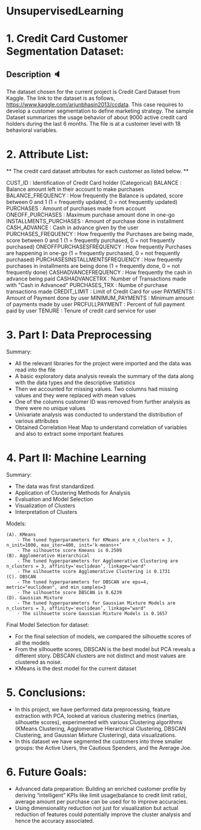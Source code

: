 # UnsupervisedLearning

# 1. Credit Card Customer Segmentation Dataset: 
## Description 🔈

The dataset chosen for the current project is Credit Card Dataset from Kaggle. The link to the dataset is as follows, https://www.kaggle.com/arjunbhasin2013/ccdata. This case requires to develop a customer segmentation to define marketing strategy. The sample Dataset summarizes the usage behavior of about 9000 active credit card holders during the last 6 months. The file is at a customer level with 18 behavioral variables.

# 2. Attribute List: 

** The credit card dataset attributes for each customer as listed below. **

CUST_ID : Identification of Credit Card holder (Categorical)
BALANCE : Balance amount left in their account to make purchases
BALANCE_FREQUENCY : How frequently the Balance is updated, score between 0 and 1 (1 = frequently updated, 0 = not frequently updated)
PURCHASES : Amount of purchases made from account
ONEOFF_PURCHASES : Maximum purchase amount done in one-go
INSTALLMENTS_PURCHASES : Amount of purchase done in installment
CASH_ADVANCE : Cash in advance given by the user
PURCHASES_FREQUENCY : How frequently the Purchases are being made, score between 0 and 1 (1 = frequently purchased, 0 = not frequently purchased)
ONEOFFPURCHASESFREQUENCY : How frequently Purchases are happening in one-go (1 = frequently purchased, 0 = not frequently purchased)
PURCHASESINSTALLMENTSFREQUENCY : How frequently purchases in installments are being done (1 = frequently done, 0 = not frequently done)
CASHADVANCEFREQUENCY : How frequently the cash in advance being paid
CASHADVANCETRX : Number of Transactions made with "Cash in Advanced"
PURCHASES_TRX : Numbe of purchase transactions made
CREDIT_LIMIT : Limit of Credit Card for user
PAYMENTS : Amount of Payment done by user
MINIMUM_PAYMENTS : Minimum amount of payments made by user
PRCFULLPAYMENT : Percent of full payment paid by user
TENURE : Tenure of credit card service for user

# 3. Part I: Data Preprocessing 

Summary:

- All the relevant libraries for the project were imported and the data was read into the file
- A basic exploratory data analysis reveals the summary of the data along with the data types and the descriptive statistics
- Then we accounted for missing values.  Two columns had missing values and they were replaced with mean values
- One of the columns customer ID was removed from further analysis as there were no unique values
- Univariate analysis was conducted to understand the distribution of various attributes
- Obtained Correlation Heat Map to understand correlation of variables and also to extract some important features

# 4. Part II: Machine Learning

Summary:

- The data was first standardized.
- Application of Clustering Methods for Analysis
- Evaluation and Model Selection
- Visualization of Clusters
- Interpretation of Clusters

Models:

	(A). KMeans
        - The tuned hyperparameters for KMeans are n_clusters = 3, n_init=1000, max_iter=400, init='k-means++’
        - The silhouette score Kmeans is 0.2509
	(B). Agglomerative Hierarchical
        - The tuned hyperparameters for Agglomerative Clustering are n_clusters = 3, affinity='euclidean’, linkage="ward"
        - The silhouette score Agglomerative Clustering is 0.1731
	(C). DBSCAN
        - The tuned hyperparameters for DBSCAN are eps=4, metric="euclidean", and min_samples=3
        - The silhouette score DBSCAN is 0.6239
	(D). Gaussian Mixture
        - The tuned hyperparameters for Gaussian Mixture Models are n_clusters = 3, affinity='euclidean’, linkage="ward"
        - The silhouette score Gaussian Mixture Models is 0.1657

Final Model Selection for dataset:

- For the final selection of models, we compared the silhouette scores of all the models
- From the silhouette scores, DBSCAN is the best model but PCA reveals a different story. DBSCAN clusters are 
not distinct and most values are clustered as noise. 
- KMeans is the dest model for the current dataset

# 5. Conclusions:
 
- In this project, we have performed data preprocessing, feature extraction with PCA, looked at various clustering metrics (inertias, silhouette scores), experimented with various Clustering algorithms (KMeans Clustering, Agglomerative Hierarchical Clustering, DBSCAN Clustering, and Gaussian Mixture Clustering), data visualizations.
- In this dataset we have segmented the customers into three smaller groups: the Active Users, the Cautious Spenders, and the Average Joe.

# 6. Future Goals:

- Advanced data preparation: Building an enriched customer profile by deriving “intelligent” KPIs like limit usage(balance to credit limit ratio), average amount per purchase can be used for to improve accuracies.
- Using dimensionality reduction not just for visualization but actual reduction of features could potentially improve the cluster analysis and hence the accuracy associated.